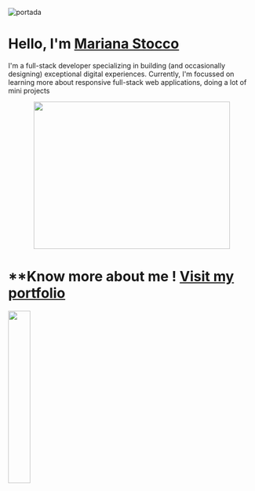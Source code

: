 ![portada](hhttps://media-exp1.licdn.com/dms/image/D4E16AQHzljvrl-MKiA/profile-displaybackgroundimage-shrink_350_1400/0/1665225780647?e=1671062400&v=beta&t=xrpyQygkzb7VuVz8AYI-ooKGU3zvE5u6NnuiiDn2AqM)

# **Hello, I'm [Mariana Stocco](https://www.linkedin.com/in/mariana-stocco-36525726/)** 

I'm a full-stack developer specializing in building (and occasionally designing) exceptional digital experiences. Currently, I'm focussed on learning more about responsive full-stack web applications, doing a lot of mini projects<br>

<div align="center" >
      <img align="center" src="https://cdn.dribbble.com/users/48223/screenshots/1887714/responsive-website-animations-copy.gif" width="400" height="300"  />
</div> 

# **Know more about me ! [Visit my portfolio](https://portfolio-mariana-stocco.vercel.app/)
<img src="https://portfolio-mariana-stocco.vercel.app/static/media/marca_ok.7312abb34f191c740fae.png" width="30%" height="30%"  />

